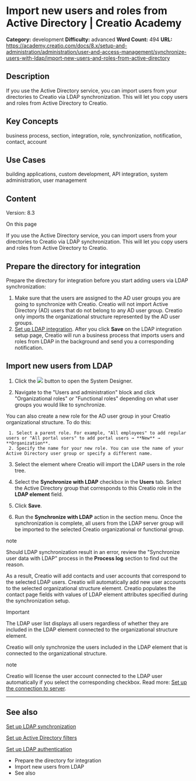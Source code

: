 # Import new users and roles from Active Directory | Creatio Academy

**Category:** development **Difficulty:** advanced **Word Count:** 494 **URL:**
https://academy.creatio.com/docs/8.x/setup-and-administration/administration/user-and-access-management/synchronize-users-with-ldap/import-new-users-and-roles-from-active-directory

## Description

If you use the Active Directory service, you can import users from your
directories to Creatio via LDAP synchronization. This will let you copy users
and roles from Active Directory to Creatio.

## Key Concepts

business process, section, integration, role, synchronization, notification,
contact, account

## Use Cases

building applications, custom development, API integration, system
administration, user management

## Content

Version: 8.3

On this page

If you use the Active Directory service, you can import users from your
directories to Creatio via LDAP synchronization. This will let you copy users
and roles from Active Directory to Creatio.

## Prepare the directory for integration​

Prepare the directory for integration before you start adding users via LDAP
synchronization:

1. Make sure that the users are assigned to the AD user groups you are going to
   synchronize with Creatio. Creatio will not import Active Directory (AD) users
   that do not belong to any AD user group. Creatio only imports the
   organizational structure represented by the AD user groups.
2. [Set up LDAP integration](https://academy.creatio.com/documents?id=513).
   After you click **Save** on the LDAP integration setup page, Creatio will run
   a business process that imports users and roles from LDAP in the background
   and send you a corresponding notification.

## Import new users from LDAP​

1. Click the
   ![](https://academy.creatio.com/docs/sites/en/files/images/Setup_and_Administration/LDAP/btn_system_designer.png)
   button to open the System Designer.

2. Navigate to the "Users and administration" block and click "Organizational
   roles" or "Functional roles" depending on what user groups you would like to
   synchronize.

You can also create a new role for the AD user group in your Creatio
organizational structure. To do this:

     1. Select a parent role. For example, "All employees" to add regular users or "All portal users" to add portal users → **New** → **Organization**.
     2. Specify the name for your new role. You can use the name of your Active Directory user group or specify a different name.

3. Select the element where Creatio will import the LDAP users in the role tree.

4. Select the **Synchronize with LDAP** checkbox in the **Users** tab. Select
   the Active Directory group that corresponds to this Creatio role in the
   **LDAP element** field.

5. Click **Save**.

6. Run the **Synchronize with LDAP** action in the section menu. Once the
   synchronization is complete, all users from the LDAP server group will be
   imported to the selected Creatio organizational or functional group.

note

Should LDAP synchronization result in an error, review the "Synchronize user
data with LDAP" process in the **Process log** section to find out the reason.

As a result, Creatio will add contacts and user accounts that correspond to the
selected LDAP users. Creatio will automatically add new user accounts to the
selected organizational structure element. Creatio populates the contact page
fields with values of LDAP element attributes specified during the
synchronization setup.

Important

The LDAP user list displays all users regardless of whether they are included in
the LDAP element connected to the organizational structure element.

Creatio will only synchronize the users included in the LDAP element that is
connected to the organizational structure.

note

Creatio will license the user account connected to the LDAP user automatically
if you select the corresponding checkbox. Read more:
[Set up the connection to server](https://academy.creatio.com/documents?id=2142&anchor=title-2021-3).

---

## See also​

[Set up LDAP synchronization](https://academy.creatio.com/documents?id=513)

[Set up Active Directory filters](https://academy.creatio.com/documents?id=1868)

[Set up LDAP authentication](https://academy.creatio.com/documents?id=2367)

- Prepare the directory for integration
- Import new users from LDAP
- See also
